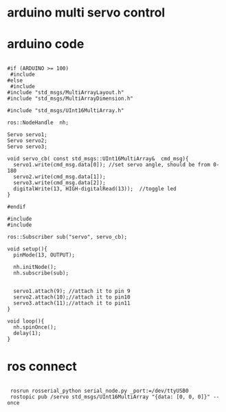 arduino multi servo control
=============

# arduino code
<pre><code>
#if (ARDUINO >= 100)
 #include <Arduino.h>
#else
 #include <WProgram.h>
#include "std_msgs/MultiArrayLayout.h"
#include "std_msgs/MultiArrayDimension.h"

#include "std_msgs/UInt16MultiArray.h"

ros::NodeHandle  nh;

Servo servo1;
Servo servo2;
Servo servo3;

void servo_cb( const std_msgs::UInt16MultiArray&  cmd_msg){
  servo1.write(cmd_msg.data[0]); //set servo angle, should be from 0-180  
  servo2.write(cmd_msg.data[1]); 
  servo3.write(cmd_msg.data[2]); 
  digitalWrite(13, HIGH-digitalRead(13));  //toggle led  
}

#endif

#include <Servo.h> 
#include <ros.h>

ros::Subscriber<std_msgs::UInt16MultiArray> sub("servo", servo_cb);

void setup(){
  pinMode(13, OUTPUT);

  nh.initNode();
  nh.subscribe(sub);


  servo1.attach(9); //attach it to pin 9
  servo2.attach(10);//attach it to pin10
  servo3.attach(11);//attach it to pin11
}

void loop(){
  nh.spinOnce();
  delay(1);
}
</code></pre>

# ros connect

<pre><code>
 rosrun rosserial_python serial_node.py _port:=/dev/ttyUSB0
 rostopic pub /servo std_msgs/UInt16MultiArray "{data: [0, 0, 0]}" --once
</code></pre>
